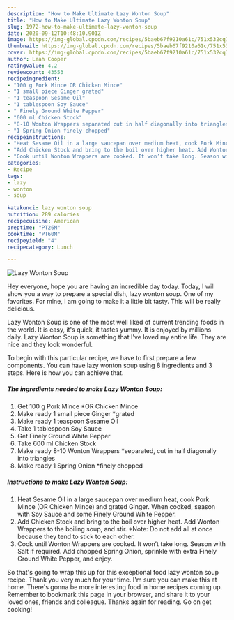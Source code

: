 ```yaml
---
description: "How to Make Ultimate Lazy Wonton Soup"
title: "How to Make Ultimate Lazy Wonton Soup"
slug: 1972-how-to-make-ultimate-lazy-wonton-soup
date: 2020-09-12T10:48:10.901Z
image: https://img-global.cpcdn.com/recipes/5baeb67f9210a61c/751x532cq70/lazy-wonton-soup-recipe-main-photo.jpg
thumbnail: https://img-global.cpcdn.com/recipes/5baeb67f9210a61c/751x532cq70/lazy-wonton-soup-recipe-main-photo.jpg
cover: https://img-global.cpcdn.com/recipes/5baeb67f9210a61c/751x532cq70/lazy-wonton-soup-recipe-main-photo.jpg
author: Leah Cooper
ratingvalue: 4.2
reviewcount: 43553
recipeingredient:
- "100 g Pork Mince OR Chicken Mince"
- "1 small piece Ginger grated"
- "1 teaspoon Sesame Oil"
- "1 tablespoon Soy Sauce"
- " Finely Ground White Pepper"
- "600 ml Chicken Stock"
- "8-10 Wonton Wrappers separated cut in half diagonally into triangles"
- "1 Spring Onion finely chopped"
recipeinstructions:
- "Heat Sesame Oil in a large saucepan over medium heat, cook Pork Mince (OR Chicken Mince) and grated Ginger. When cooked, season with Soy Sauce and some Finely Ground White Pepper."
- "Add Chicken Stock and bring to the boil over higher heat. Add Wonton Wrappers to the boiling soup, and stir. *Note: Do not add all at once because they tend to stick to each other."
- "Cook until Wonton Wrappers are cooked. It won’t take long. Season with Salt if required. Add chopped Spring Onion, sprinkle with extra Finely Ground White Pepper, and enjoy."
categories:
- Recipe
tags:
- lazy
- wonton
- soup

katakunci: lazy wonton soup 
nutrition: 289 calories
recipecuisine: American
preptime: "PT26M"
cooktime: "PT60M"
recipeyield: "4"
recipecategory: Lunch

---
```



![Lazy Wonton Soup](https://img-global.cpcdn.com/recipes/5baeb67f9210a61c/751x532cq70/lazy-wonton-soup-recipe-main-photo.jpg)

Hey everyone, hope you are having an incredible day today. Today, I will show you a way to prepare a special dish, lazy wonton soup. One of my favorites. For mine, I am going to make it a little bit tasty. This will be really delicious.



Lazy Wonton Soup is one of the most well liked of current trending foods in the world. It is easy, it's quick, it tastes yummy. It is enjoyed by millions daily. Lazy Wonton Soup is something that I've loved my entire life. They are nice and they look wonderful.


To begin with this particular recipe, we have to first prepare a few components. You can have lazy wonton soup using 8 ingredients and 3 steps. Here is how you can achieve that.

<!--inarticleads1-->

##### The ingredients needed to make Lazy Wonton Soup:

1. Get 100 g Pork Mince *OR Chicken Mince
1. Make ready 1 small piece Ginger *grated
1. Make ready 1 teaspoon Sesame Oil
1. Take 1 tablespoon Soy Sauce
1. Get  Finely Ground White Pepper
1. Take 600 ml Chicken Stock
1. Make ready 8-10 Wonton Wrappers *separated, cut in half diagonally into triangles
1. Make ready 1 Spring Onion *finely chopped




<!--inarticleads2-->

##### Instructions to make Lazy Wonton Soup:

1. Heat Sesame Oil in a large saucepan over medium heat, cook Pork Mince (OR Chicken Mince) and grated Ginger. When cooked, season with Soy Sauce and some Finely Ground White Pepper.
1. Add Chicken Stock and bring to the boil over higher heat. Add Wonton Wrappers to the boiling soup, and stir. *Note: Do not add all at once because they tend to stick to each other.
1. Cook until Wonton Wrappers are cooked. It won’t take long. Season with Salt if required. Add chopped Spring Onion, sprinkle with extra Finely Ground White Pepper, and enjoy.




So that's going to wrap this up for this exceptional food lazy wonton soup recipe. Thank you very much for your time. I'm sure you can make this at home. There's gonna be more interesting food in home recipes coming up. Remember to bookmark this page in your browser, and share it to your loved ones, friends and colleague. Thanks again for reading. Go on get cooking!
